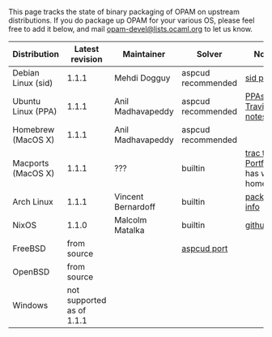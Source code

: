This page tracks the state of binary packaging of OPAM on upstream distributions.  If you do package up OPAM for your various OS, please feel free to add it below, and mail <opam-devel@lists.ocaml.org> to let us know.

| Distribution   | Latest revision   | Maintainer | Solver | Notes  |
| ------------- |-------------| -----|-----|-----|
| Debian Linux (sid)  | 1.1.1 | Mehdi Dogguy| aspcud recommended | [sid page](http://packages.debian.org/sid/opam)
| Ubuntu Linux (PPA)  | 1.1.1  |  Anil Madhavapeddy | aspcud recommended | [PPAs](https://launchpad.net/~avsm) [Travis notes](http://anil.recoil.org/2013/09/30/travis-and-ocaml.html)
| Homebrew (MacOS X) | 1.1.1 | Anil Madhavapeddy | aspcud recommended | 
| Macports (MacOS X) | 1.1.1 | ??? | builtin | [trac to Portfile](https://trac.macports.org/browser/trunk/dports/sysutils/opam/Portfile) has wrong homepage
| Arch Linux | 1.1.1 | Vincent Bernardoff | builtin | [package info](https://aur.archlinux.org/packages.php?ID=62127)
| NixOS | 1.1.0 | Malcolm Matalka | builtin | [github](https://github.com/NixOS/nixpkgs/tree/master/pkgs/development/tools/ocaml/opam)
| FreeBSD | from source | | [aspcud port](http://www.freshports.org/math/aspcud/) | |
| OpenBSD | from source | | | | 
| Windows | not supported as of 1.1.1 | | | | 